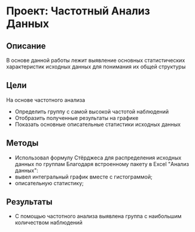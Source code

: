 # Проект: Частотный Анализ Данных
## Описание
В основе данной работы лежит выявление основных статистических характеристик исходных данных для понимания их общей структуры

## Цели
На основе частотного анализа
- Определить группу с самой высокой частотой наблюдений
- Отобразить полученные результаты на графике
- Показать основные описательные статистики исходных данных

## Методы
- Использовал формулу Стёрджеса для распределения исходных данных по группам
  Благодаря встроенному пакету в Excel "Анализ данных":
- вывел интегральный график вместе с гистограммой;
- описательную статистику; 


## Результаты
- С помощью частотного анализа выявлена группа с наибольшим количеством наблюдений

